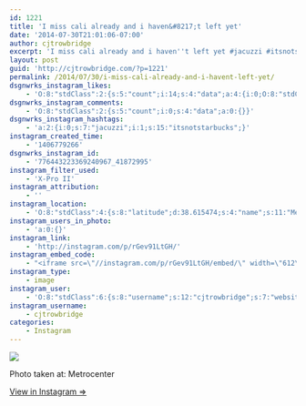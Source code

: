 ```yaml
---
id: 1221
title: 'I miss cali already and i haven&#8217;t left yet'
date: '2014-07-30T21:01:06-07:00'
author: cjtrowbridge
excerpt: 'I miss cali already and i haven''t left yet #jacuzzi #itsnotstarbucks'
layout: post
guid: 'http://cjtrowbridge.com/?p=1221'
permalink: /2014/07/30/i-miss-cali-already-and-i-havent-left-yet/
dsgnwrks_instagram_likes:
    - 'O:8:"stdClass":2:{s:5:"count";i:14;s:4:"data";a:4:{i:0;O:8:"stdClass":4:{s:8:"username";s:13:"landonbrenton";s:15:"profile_picture";s:107:"https://igcdn-photos-d-a.akamaihd.net/hphotos-ak-xap1/t51.2885-19/10608114_507073349433171_1461309534_a.jpg";s:2:"id";s:8:"55892794";s:9:"full_name";s:13:"Landon Benado";}i:1;O:8:"stdClass":4:{s:8:"username";s:9:"drew.evan";s:15:"profile_picture";s:106:"https://igcdn-photos-f-a.akamaihd.net/hphotos-ak-xfp1/t51.2885-19/10755859_393504504139677_471904285_a.jpg";s:2:"id";s:8:"53022235";s:9:"full_name";s:13:"Drew Storment";}i:2;O:8:"stdClass":4:{s:8:"username";s:12:"ninja_red_11";s:15:"profile_picture";s:85:"https://instagramimages-a.akamaihd.net/profiles/profile_185432723_75sq_1340421499.jpg";s:2:"id";s:9:"185432723";s:9:"full_name";s:15:"Davide Dusseaux";}i:3;O:8:"stdClass":4:{s:8:"username";s:9:"aquamatey";s:15:"profile_picture";s:107:"https://igcdn-photos-b-a.akamaihd.net/hphotos-ak-xpa1/t51.2885-19/1168924_1545277322374505_1429730127_a.jpg";s:2:"id";s:9:"178804699";s:9:"full_name";s:11:"Andrew Mote";}}}'
dsgnwrks_instagram_comments:
    - 'O:8:"stdClass":2:{s:5:"count";i:0;s:4:"data";a:0:{}}'
dsgnwrks_instagram_hashtags:
    - 'a:2:{i:0;s:7:"jacuzzi";i:1;s:15:"itsnotstarbucks";}'
instagram_created_time:
    - '1406779266'
dsgnwrks_instagram_id:
    - '776443223369240967_41872995'
instagram_filter_used:
    - 'X-Pro II'
instagram_attribution:
    - ''
instagram_location:
    - 'O:8:"stdClass":4:{s:8:"latitude";d:38.615474;s:4:"name";s:11:"Metrocenter";s:9:"longitude";d:-121.51716;s:2:"id";i:352401896;}'
instagram_users_in_photo:
    - 'a:0:{}'
instagram_link:
    - 'http://instagram.com/p/rGev91LtGH/'
instagram_embed_code:
    - "<iframe src=\"//instagram.com/p/rGev91LtGH/embed/\" width=\"612\" height=\"710\" frameborder=\"0\" scrolling=\"no\" allowtransparency=\"true\"></iframe>\n"
instagram_type:
    - image
instagram_user:
    - 'O:8:"stdClass":6:{s:8:"username";s:12:"cjtrowbridge";s:7:"website";s:0:"";s:15:"profile_picture";s:103:"https://igcdn-photos-f-a.akamaihd.net/hphotos-ak-xpa1/t51.2885-19/925559_452430704897917_67836701_a.jpg";s:9:"full_name";s:13:"CJ Trowbridge";s:3:"bio";s:0:"";s:2:"id";s:8:"41872995";}'
instagram_username:
    - cjtrowbridge
categories:
    - Instagram
---
```


[![](http://scontent-b.cdninstagram.com/hphotos-xfp1/t51.2885-15/e15/10547191_1455587938045904_2057598822_n.jpg)](http://instagram.com/p/rGev91LtGH/)

Photo taken at: Metrocenter

[View in Instagram ⇒](http://instagram.com/p/rGev91LtGH/)